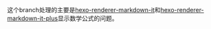 这个branch处理的主要是[hexo-renderer-markdown-it](https://github.com/hexojs/hexo-renderer-markdown-it)和[hexo-renderer-markdown-it-plus](https://github.com/CHENXCHEN/hexo-renderer-markdown-it-plus)显示数学公式的问题。
